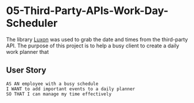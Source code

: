 # 05-Third-Party-APIs-Work-Day-Scheduler



The library [Luxon](https://moment.github.io/luxon/) was used to grab the date and times from the third-party API. The purpose of this project is to help a busy client to create a daily work planner that 
## User Story

```
AS AN employee with a busy schedule
I WANT to add important events to a daily planner
SO THAT I can manage my time effectively
```